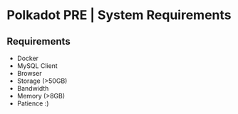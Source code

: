 # Polkadot PRE | System Requirements

## Requirements
* Docker
* MySQL Client
* Browser
* Storage (>50GB)
* Bandwidth
* Memory (>8GB)
* Patience :)
